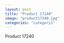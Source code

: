 ```yaml
---
layout: post
title: "Product 17240"
image: "product17240.jpg"
categories: "category1"
---
```

Product 17240
